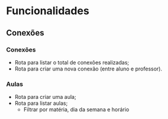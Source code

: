 # Funcionalidades

## Conexões

### Conexões

- Rota para listar o total de conexões realizadas;
- Rota para criar uma nova conexão (entre aluno e professor).


### Aulas

- Rota para criar uma aula;
- Rota para listar aulas;
  - Filtrar por matéria, dia da semana e horário
